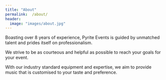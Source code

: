 ```yaml
---
title: "About"
permalink:  /about/
header:
  image: "images/about.jpg"
---
```


Boasting over 8 years of experience, Pyrite Events is guided by unmatched talent and prides itself on professionalism.

We strive to be as courteous and helpful as possible to reach your goals for your event.

With our industry standard equipment and expertise, we aim to provide music that is customised to your taste and preference.
